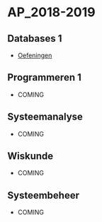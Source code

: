 # AP_2018-2019

## Databases 1
- [Oefeningen](/vakken/databases/algemeen.md)
## Programmeren 1
- COMING
## Systeemanalyse
- COMING
## Wiskunde
- COMING
## Systeembeheer
- COMING
